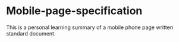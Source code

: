 # Mobile-page-specification
This is a personal learning summary of a mobile phone page written standard document.
